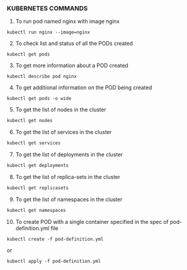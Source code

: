 ### KUBERNETES COMMANDS

1) To run pod named nginx with image nginx

```
kubectl run nginx --image=nginx
```

2) To check list and status of all the PODs created

```
kubectl get pods
```

3) To get more information about a POD created

```
kubectl describe pod nginx
```

4) To get additional information on the POD being created

```
kubectl get pods -o wide
```

5) To get the list of nodes in the cluster

```zsh
kubectl get nodes
```

6) To get the list of services in the cluster

```zsh
kubectl get services
```
7) To get the list of deployments in the cluster

```zsh
kubectl get deployments
```

8) To get the list of replica-sets in the cluster

```zsh
kubectl get replicasets
```
9) To get the list of namespaces in the cluster

```zsh
kubectl get namespaces
```

10) To create POD with a single container specified in the spec of pod-definition.yml file

```
kubectl create -f pod-definition.yml
```

or

```
kubectl apply -f pod-definition.yml
```